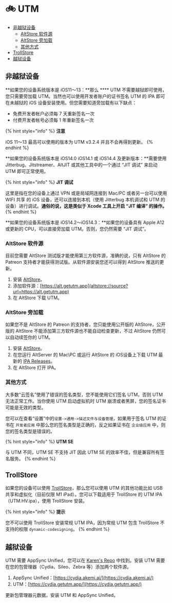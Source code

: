 # 🚲 UTM

* [非越狱设备](utm.md#non-jailbroken-devices)
  * [AltStore 软件源](utm.md#altstore-ruan-jian-yuan)
  * [AltStore 旁加载](utm.md#altstore-pang-jia-zai)
  * [其他方式](utm.md#qi-ta-fang-shi)
* [TrollStore](utm.md#trollstore)
* [越狱设备](utm.md#yue-yu-she-bei)

## 非越狱设备 <a href="#non-jailbroken-devices" id="non-jailbroken-devices"></a>

**如果您的设备系统版本是 iOS11～13：**那么 **** UTM 不需要越狱即可使用，您只需要旁加载 UTM。当然也可以使用开发者账户的证书签名 UTM 的 IPA 即可在未越狱的 iOS 设备安装使用。但您需要知道旁加载有以下缺点：

* 免费开发者帐户必须每 7 天重新签名一次
* 付费开发者帐号必须每 1 年重新签名一次

{% hint style="info" %}
**注意**

iOS 11～13 最高可以使用的版本为 UTM v3.2.4 并且不会再得到更新。
{% endhint %}

**如果您的设备系统版本是 iOS14.0 iOS14.1 或 iOS14.4 及更新版本：**需要使用 Jitterbug、Jitstreamer、AltJIT 或其他工具中的一个通过 “JIT 调试” 来启动 UTM 即可正常使用。

{% hint style="info" %}
**JIT 调试**

这里是指在您的设备上通过 VPN 或是局域网连接到 Mac/PC 或者另一台可以使用 WIFI 共享 的 iOS 设备，还可以连接到本机（使用 Jitterbug 本机调试和 UTM 的设备）进行调试。**通俗的说，这是类似于 Xcode 工具上开启 “JIT 编译” 的操作。**
{% endhint %}

**如果您的设备系统版本是 iOS14.2～iOS14.3：**如果您的设备具有 Apple A12 或更新的 CPU，可以直接旁加载 UTM。否则，您仍然需要 “JIT 调试”。

### AltStore 软件源

目前您需要 AltStore 测试版才能使用第三方软件源，准确的说，只有 AltStore 的 Patreon 支持者才能获得测试版。从软件源安装您还可以得到 AltStore 推送的更新。

1. 安装 [AltStore](https://altstore.io)。
2. 添加软件源：[https://alt.getutm.app](altstore://source?url=https://alt.getutm.app)
3. 在 AltStore 下载 UTM。

### AltStore 旁加载

如果您不是 AltStore 的 Patreon 的支持者，您只能使用公开版的 AltStore，公开版的 AltStore 不能添加第三方软件源也不能自动检查更新，不过 AltStore 仍然可以自动续签你的 UTM。

1. 安装 [AltStore](https://altstore.io)。
2. 在您运行 AltServer 的 Mac\PC 或运行 AltStore 的 iOS设备上下载 UTM 最新的 [IPA Releases](https://github.com/utmapp/UTM/releases/latest)。
3. 在 AltStore 打开 IPA。

### 其他方式

大多数“云签名”使用了错误的签名类型，您不能使用它们签名 UTM，否则 UTM 无法正常工作。当你使用 UTM 启动虚拟机时 UTM 崩溃或者黑屏，您的签名证书可能是无效的类型。&#x20;

您可以在查看“设置”中的`设置->通用->描述文件与设备管理`，如果用于签名 UTM 的证书在 `开发者应用` 中那么您的签名类型是正确的，反之如果证书在 `企业级应用` 中，则您的签名类型是错误的。

{% hint style="info" %}
**UTM SE**

与 UTM 不同，UTM SE 不支持 JIT 因此 UTM SE 的效率不佳，但是兼容所有签名服务。
{% endhint %}

## TrollStore

如果您的设备可以使用 [TrollStore](https://github.com/opa334/TrollStore)，那么您可以使用 UTM 的其他功能比如 USB 共享和虚拟化（目前仅限 M1 iPad）。您可以下载适用于 TrollStore 的 UTM IPA（UTM.HV.ipa），使用 TrollStore 安装。

{% hint style="info" %}
**提示**

您不可以使用 TrollStore 安装常规 UTM IPA，因为常规 UTM 包含 TrollStore 不支持的权限 `dynamic-codesigning`。
{% endhint %}

## 越狱设备

UTM 需要 AppSync Unified，您可以在 [Karen's Repo](cydia://url/https://cydia.saurik.com/api/share#%3Esource=https://cydia.akemi.ai/) 中找到。安装 UTM 需要在您的包管理器（Cydia、Sileo、Zebra 等）添加两个软件源。

1. AppSync Unified：[https://cydia.akemi.ai/](https://cydia.akemi.ai/)
2. UTM：[https://cydia.getutm.app/](https://cydia.getutm.app/)

更新包管理器元数据，安装 UTM 和 AppSync Unified。
